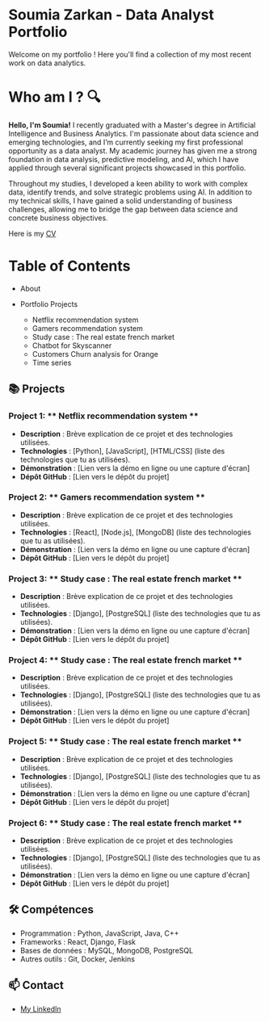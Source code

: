 # Soumia Zarkan - Data Analyst Portfolio 

Welcome on my portfolio ! Here you'll find a collection of my most recent work on data analytics.

# Who am I ? 🔍

**Hello, I'm Soumia!** I recently graduated with a Master's degree in Artificial Intelligence and Business Analytics. I'm passionate about data science and emerging technologies, and I’m currently seeking my first professional opportunity as a data analyst. My academic journey has given me a strong foundation in data analysis, predictive modeling, and AI, which I have applied through several significant projects showcased in this portfolio.

Throughout my studies, I developed a keen ability to work with complex data, identify trends, and solve strategic problems using AI. In addition to my technical skills, I have gained a solid understanding of business challenges, allowing me to bridge the gap between data science and concrete business objectives.

Here is my [CV](./CV-SZ.pdf)


# Table of Contents

- About

- Portfolio Projects
  
  - Netflix recommendation system 
  - Gamers recommendation system
  - Study case : The real estate french market
  - Chatbot for Skyscanner
  - Customers Churn analysis for Orange
  - Time series 


## 📚 Projects

### Project 1: ** Netflix recommendation system **
- **Description** : Brève explication de ce projet et des technologies utilisées.
- **Technologies** : [Python], [JavaScript], [HTML/CSS] (liste des technologies que tu as utilisées).
- **Démonstration** : [Lien vers la démo en ligne ou une capture d'écran]
- **Dépôt GitHub** : [Lien vers le dépôt du projet]



### Project 2: ** Gamers recommendation system **
- **Description** : Brève explication de ce projet et des technologies utilisées.
- **Technologies** : [React], [Node.js], [MongoDB] (liste des technologies que tu as utilisées).
- **Démonstration** : [Lien vers la démo en ligne ou une capture d'écran]
- **Dépôt GitHub** : [Lien vers le dépôt du projet]



### Project 3: ** Study case : The real estate french market **
- **Description** : Brève explication de ce projet et des technologies utilisées.
- **Technologies** : [Django], [PostgreSQL] (liste des technologies que tu as utilisées).
- **Démonstration** : [Lien vers la démo en ligne ou une capture d'écran]
- **Dépôt GitHub** : [Lien vers le dépôt du projet]



### Project 4: ** Study case : The real estate french market **
- **Description** : Brève explication de ce projet et des technologies utilisées.
- **Technologies** : [Django], [PostgreSQL] (liste des technologies que tu as utilisées).
- **Démonstration** : [Lien vers la démo en ligne ou une capture d'écran]
- **Dépôt GitHub** : [Lien vers le dépôt du projet]



### Project 5: ** Study case : The real estate french market **
- **Description** : Brève explication de ce projet et des technologies utilisées.
- **Technologies** : [Django], [PostgreSQL] (liste des technologies que tu as utilisées).
- **Démonstration** : [Lien vers la démo en ligne ou une capture d'écran]
- **Dépôt GitHub** : [Lien vers le dépôt du projet]



### Project 6: ** Study case : The real estate french market **
- **Description** : Brève explication de ce projet et des technologies utilisées.
- **Technologies** : [Django], [PostgreSQL] (liste des technologies que tu as utilisées).
- **Démonstration** : [Lien vers la démo en ligne ou une capture d'écran]
- **Dépôt GitHub** : [Lien vers le dépôt du projet]



## 🛠️ Compétences

- Programmation : Python, JavaScript, Java, C++
- Frameworks : React, Django, Flask
- Bases de données : MySQL, MongoDB, PostgreSQL
- Autres outils : Git, Docker, Jenkins

## 📫 Contact

- [My LinkedIn](//www.linkedin.com/in/soumia-zarkan-a0503b178)

